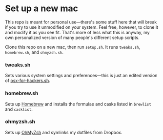 # Set up a new mac
This repo is meant for personal use—there's some stuff here that will break if you try to use it unmodified on your system. Feel free, however, to clone it and modify it as you see fit. That's more of less what this is anyway, my own personalized version of many people's different setup scripts.

Clone this repo on a new mac, then run `setup.sh`. It runs `tweaks.sh`, `homebrew.sh`, and `ohmyzsh.sh`.

### tweaks.sh
Sets various system settings and preferences—this is just an edited version of [osx-for-hackers.sh](https://gist.github.com/brandonb927/3195465).

### homebrew.sh
Sets up [Homebrew](brew.sh) and installs the formulae and casks listed in `brewlist` and `casklist`.

### ohmyzsh.sh
Sets up [OhMyZsh](https://github.com/robbyrussell/oh-my-zsh) and symlinks my dotfiles from Dropbox.
